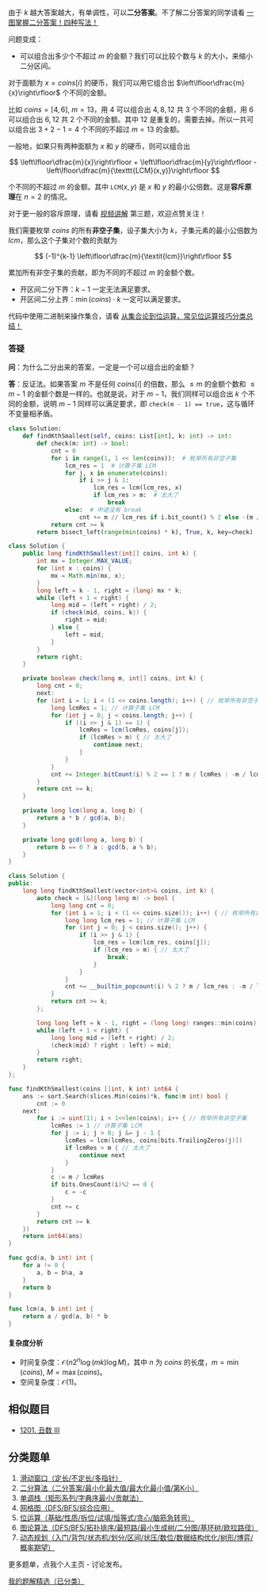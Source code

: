 由于 $k$ 越大答案越大，有单调性，可以**二分答案**。不了解二分答案的同学请看 [一图掌握二分答案！四种写法！](https://leetcode.cn/problems/h-index-ii/solution/tu-jie-yi-tu-zhang-wo-er-fen-da-an-si-ch-d15k/)

问题变成：

- 可以组合出多少个不超过 $m$ 的金额？我们可以比较个数与 $k$ 的大小，来缩小二分区间。

对于面额为 $x=\textit{coins}[i]$ 的硬币，我们可以用它组合出 $\left\lfloor\dfrac{m}{x}\right\rfloor$ 个不同的金额。

比如 $\textit{coins}=[4,6],\ m=13$，用 $4$ 可以组合出 $4,8,12$ 共 $3$ 个不同的金额，用 $6$ 可以组合出 $6,12$ 共 $2$ 个不同的金额。其中 $12$ 是重复的，需要去掉。所以一共可以组合出 $3+2-1=4$ 个不同的不超过 $m=13$ 的金额。

一般地，如果只有两种面额为 $x$ 和 $y$ 的硬币，则可以组合出

$$
\left\lfloor\dfrac{m}{x}\right\rfloor + \left\lfloor\dfrac{m}{y}\right\rfloor - \left\lfloor\dfrac{m}{\texttt{LCM}(x,y)}\right\rfloor
$$

个不同的不超过 $m$ 的金额。其中 $\texttt{LCM}(x,y)$ 是 $x$ 和 $y$ 的最小公倍数。这是**容斥原理**在 $n=2$ 的情况。

对于更一般的容斥原理，请看 [视频讲解](https://www.bilibili.com/video/BV1dJ4m1V7hK/) 第三题，欢迎点赞关注！

我们需要枚举 $\textit{coins}$ 的所有**非空子集**，设子集大小为 $k$，子集元素的最小公倍数为 $\textit{lcm}$，那么这个子集对个数的贡献为

$$
(-1)^{k-1} \left\lfloor\dfrac{m}{\textit{lcm}}\right\rfloor
$$

累加所有非空子集的贡献，即为不同的不超过 $m$ 的金额个数。

- 开区间二分下界：$k-1$ 一定无法满足要求。
- 开区间二分上界：$\min(\textit{coins})\cdot k$ 一定可以满足要求。

代码中使用二进制来操作集合，请看 [从集合论到位运算，常见位运算技巧分类总结！](https://leetcode.cn/circle/discuss/CaOJ45/)

### 答疑

**问**：为什么二分出来的答案，一定是一个可以组合出的金额？

**答**：反证法。如果答案 $m$ 不是任何 $\textit{coins}[i]$ 的倍数，那么 $\le m$ 的金额个数和 $\le m-1$ 的金额个数是一样的。也就是说，对于 $m-1$，我们同样可以组合出 $k$ 个不同的金额，说明 $m-1$ 同样可以满足要求，即 `check(m - 1) == true`，这与循环不变量相矛盾。

```py [sol-Python3]
class Solution:
    def findKthSmallest(self, coins: List[int], k: int) -> int:
        def check(m: int) -> bool:
            cnt = 0
            for i in range(1, 1 << len(coins)):  # 枚举所有非空子集
                lcm_res = 1  # 计算子集 LCM
                for j, x in enumerate(coins):
                    if i >> j & 1:
                        lcm_res = lcm(lcm_res, x)
                        if lcm_res > m:  # 太大了
                            break
                else:  # 中途没有 break
                    cnt += m // lcm_res if i.bit_count() % 2 else -(m // lcm_res)
            return cnt >= k
        return bisect_left(range(min(coins) * k), True, k, key=check)
```

```java [sol-Java]
class Solution {
    public long findKthSmallest(int[] coins, int k) {
        int mx = Integer.MAX_VALUE;
        for (int x : coins) {
            mx = Math.min(mx, x);
        }
        long left = k - 1, right = (long) mx * k;
        while (left + 1 < right) {
            long mid = (left + right) / 2;
            if (check(mid, coins, k)) {
                right = mid;
            } else {
                left = mid;
            }
        }
        return right;
    }

    private boolean check(long m, int[] coins, int k) {
        long cnt = 0;
        next:
        for (int i = 1; i < (1 << coins.length); i++) { // 枚举所有非空子集
            long lcmRes = 1; // 计算子集 LCM
            for (int j = 0; j < coins.length; j++) {
                if ((i >> j & 1) == 1) {
                    lcmRes = lcm(lcmRes, coins[j]);
                    if (lcmRes > m) { // 太大了
                        continue next;
                    }
                }
            }
            cnt += Integer.bitCount(i) % 2 == 1 ? m / lcmRes : -m / lcmRes;
        }
        return cnt >= k;
    }

    private long lcm(long a, long b) {
        return a * b / gcd(a, b);
    }

    private long gcd(long a, long b) {
        return b == 0 ? a : gcd(b, a % b);
    }
}
```

```cpp [sol-C++]
class Solution {
public:
    long long findKthSmallest(vector<int>& coins, int k) {
        auto check = [&](long long m) -> bool {
            long long cnt = 0;
            for (int i = 1; i < (1 << coins.size()); i++) { // 枚举所有非空子集
                long long lcm_res = 1; // 计算子集 LCM
                for (int j = 0; j < coins.size(); j++) {
                    if (i >> j & 1) {
                        lcm_res = lcm(lcm_res, coins[j]);
                        if (lcm_res > m) { // 太大了
                            break;
                        }
                    }
                }
                cnt += __builtin_popcount(i) % 2 ? m / lcm_res : -m / lcm_res;
            }
            return cnt >= k;
        };

        long long left = k - 1, right = (long long) ranges::min(coins) * k;
        while (left + 1 < right) {
            long long mid = (left + right) / 2;
            (check(mid) ? right : left) = mid;
        }
        return right;
    }
};
```

```go [sol-Go]
func findKthSmallest(coins []int, k int) int64 {
	ans := sort.Search(slices.Min(coins)*k, func(m int) bool {
		cnt := 0
	next:
		for i := uint(1); i < 1<<len(coins); i++ { // 枚举所有非空子集
			lcmRes := 1 // 计算子集 LCM
			for j := i; j > 0; j &= j - 1 {
				lcmRes = lcm(lcmRes, coins[bits.TrailingZeros(j)])
				if lcmRes > m { // 太大了
					continue next
				}
			}
			c := m / lcmRes
			if bits.OnesCount(i)%2 == 0 {
				c = -c
			}
			cnt += c
		}
		return cnt >= k
	})
	return int64(ans)
}

func gcd(a, b int) int {
	for a != 0 {
		a, b = b%a, a
	}
	return b
}

func lcm(a, b int) int {
	return a / gcd(a, b) * b
}
```

#### 复杂度分析

- 时间复杂度：$\mathcal{O}(n2^n\log (mk)\log M)$，其中 $n$ 为 $\textit{coins}$ 的长度，$m=\min(coins),\ M=\max(\textit{coins})$。
- 空间复杂度：$\mathcal{O}(1)$。

## 相似题目

- [1201. 丑数 III](https://leetcode.cn/problems/ugly-number-iii/)

## 分类题单

1. [滑动窗口（定长/不定长/多指针）](https://leetcode.cn/circle/discuss/0viNMK/)
2. [二分算法（二分答案/最小化最大值/最大化最小值/第K小）](https://leetcode.cn/circle/discuss/SqopEo/)
3. [单调栈（矩形系列/字典序最小/贡献法）](https://leetcode.cn/circle/discuss/9oZFK9/)
4. [网格图（DFS/BFS/综合应用）](https://leetcode.cn/circle/discuss/YiXPXW/)
5. [位运算（基础/性质/拆位/试填/恒等式/贪心/脑筋急转弯）](https://leetcode.cn/circle/discuss/dHn9Vk/)
6. [图论算法（DFS/BFS/拓扑排序/最短路/最小生成树/二分图/基环树/欧拉路径）](https://leetcode.cn/circle/discuss/01LUak/)
7. [动态规划（入门/背包/状态机/划分/区间/状压/数位/数据结构优化/树形/博弈/概率期望）](https://leetcode.cn/circle/discuss/tXLS3i/)

更多题单，点我个人主页 - 讨论发布。

[我的题解精选（已分类）](https://github.com/EndlessCheng/codeforces-go/blob/master/leetcode/SOLUTIONS.md)
